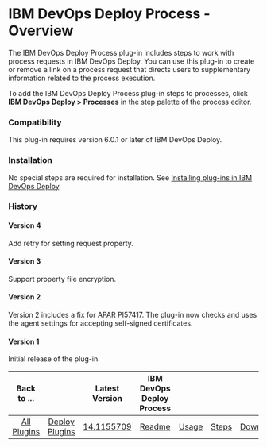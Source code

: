 
# IBM DevOps Deploy Process - Overview

The IBM DevOps Deploy Process plug-in includes steps to work with process requests in IBM DevOps Deploy. You can use this plug-in to create or remove a link on a process request that directs users to supplementary information related to the process execution.

To add the IBM DevOps Deploy Process plug-in steps to processes, click **IBM DevOps Deploy > Processes** in the step palette of the process editor.

### Compatibility

This plug-in requires version 6.0.1 or later of IBM DevOps Deploy.

### Installation

No special steps are required for installation. See [Installing plug-ins in IBM DevOps Deploy](https://community.ibm.com/community/user/wasdevops/blogs/laurel-dickson-bull1/2022/06/13/install-plugins "Installing plug-ins in IBM DevOps Deploy").

### History

#### Version 4

Add retry for setting request property.

#### Version 3

Support property file encryption.

#### Version 2

Version 2 includes a fix for APAR PI57417. The plug-in now checks and uses the agent settings for accepting self-signed certificates.

#### Version 1

Initial release of the plug-in.


|Back to ...||Latest Version|IBM DevOps Deploy Process ||||
| :---: | :---: | :---: | :---: | :---: | :---: | :---: |
|[All Plugins](../../index.md)|[Deploy Plugins](../README.md)|[14.1155709](https://raw.githubusercontent.com/UrbanCode/IBM-UCD-PLUGINS/main/files/uDeploy-Process/ucd-uDeploy-Process-14.1155709.zip)|[Readme](README.md)|[Usage](usage.md)|[Steps](steps.md)|[Downloads](downloads.md)|
